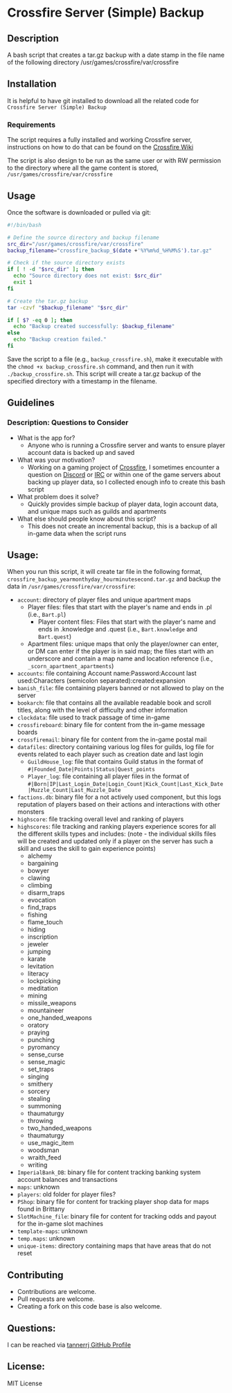 # Crossfire Server (Simple) Backup

## Description

A bash script that creates a tar.gz backup with a date stamp in the file name of the following directory /usr/games/crossfire/var/crossfire

## Installation

It is helpful to have git installed to download all the related code for `Crossfire Server (Simple) Backup`

### Requirements

The script requires a fully installed and working Crossfire server, instructions on how to do that can be found on the [Crossfire Wiki](http://wiki.cross-fire.org/dokuwiki/doku.php/server:server_compiling)

The script is also design to be run as the same user or with RW permission to the directory where all the game content is stored, `/usr/games/crossfire/var/crossfire`

## Usage

Once the software is downloaded or pulled via git:

```bash
#!/bin/bash

# Define the source directory and backup filename
src_dir="/usr/games/crossfire/var/crossfire"
backup_filename="crossfire_backup_$(date +'%Y%m%d_%H%M%S').tar.gz"

# Check if the source directory exists
if [ ! -d "$src_dir" ]; then
  echo "Source directory does not exist: $src_dir"
  exit 1
fi

# Create the tar.gz backup
tar -czvf "$backup_filename" "$src_dir"

if [ $? -eq 0 ]; then
  echo "Backup created successfully: $backup_filename"
else
  echo "Backup creation failed."
fi
```

Save the script to a file (e.g., `backup_crossfire.sh`), make it executable with the `chmod +x backup_crossfire.sh` command, and then run it with `./backup_crossfire.sh`. This script will create a tar.gz backup of the specified directory with a timestamp in the filename.

## Guidelines

### Description: Questions to Consider

 * What is the app for?
   * Anyone who is running a Crossfire server and wants to ensure player account data is backed up and saved
 * What was your motivation?
   * Working on a gaming project of [Crossfire](https://sourceforge.net/projects/crossfire/), I sometimes encounter a question on [Discord](https://crossfire.real-time.com/discord/) or [IRC](https://crossfire.real-time.com/irc/) or within one of the game servers about backing up player data, so I collected enough info to create this bash script
 * What problem does it solve?
   * Quickly provides simple backup of player data, login account data, and unique maps such as guilds and apartments
 * What else should people know about this script?
    * This does not create an incremental backup, this is a backup of all in-game data when the script runs


## Usage:

When you run this script, it will create tar file in the following format, `crossfire_backup_yearmonthyday_hourminutesecond.tar.gz` and backup the data in `/usr/games/crossfire/var/crossfire`:

 * `account`: directory of player files and unique apartment maps
    * Player files: files that start with the player's name and ends in .pl (i.e., `Bart.pl`)
      * Player content files: Files that start with the player's name and ends in .knowledge and .quest (i.e., `Bart.knowledge` and `Bart.quest`)
    * Apartment files: unique maps that only the player/owner can enter, or DM can enter if the player is in said map; the files start with an underscore and contain a map name and location reference (i.e., `_scorn_apartment_apartments`)
 * `accounts`: file containing Account name:Password:Account last used:Characters (semicolon separated):created:expansion
 * `banish_file`: file containing players banned or not allowed to play on the server
 * `bookarch`: file that contains all the available readable book and scroll titles, along with the level of difficulty and other information
 * `clockdata`: file used to track passage of time in-game
 * `crossfireboard`: binary file for content from the in-game message boards
 * `crossfiremail`: binary file for content from the in-game postal mail
 * `datafiles`: directory containing various log files for guilds, log file for events related to each player such as creation date and last login
     * `GuildHouse_log`: file that contains Guild status in the format of `#|Founded_Date|Points|Status|Quest_points`
     * `Player_log`: file containing all player files in the format of `#|Born|IP|Last_Login_Date|Login_Count|Kick_Count|Last_Kick_Date|Muzzle_Count|Last_Muzzle_Date`
 * `factions.db`: binary file for a not actively used component, but this logs reputation of players based on their actions and interactions with other monsters
 * `highscore`: file tracking overall level and ranking of players
 * `highscores`: file tracking and ranking players experience scores for all the different skills types and includes: (note - the individual skills files will be created and updated only if a player on the server has such a skill and uses the skill to gain experience points)
     * alchemy
     * bargaining
     * bowyer
     * clawing
     * climbing
     * disarm_traps
     * evocation
     * find_traps
     * fishing
     * flame_touch
     * hiding
     * inscription
     * jeweler
     * jumping
     * karate
     * levitation
     * literacy
     * lockpicking
     * meditation
     * mining
     * missile_weapons
     * mountaineer
     * one_handed_weapons
     * oratory
     * praying
     * punching
     * pyromancy
     * sense_curse
     * sense_magic
     * set_traps
     * singing
     * smithery
     * sorcery
     * stealing
     * summoning
     * thaumaturgy
     * throwing
     * two_handed_weapons
     * thaumaturgy
     * use_magic_item
     * woodsman
     * wraith_feed
     * writing
 * `ImperialBank_DB`: binary file for content tracking banking system account balances and transactions
 * `maps`: unknown
 * `players`: old folder for player files?
 * `PShop`: binary file for content for tracking player shop data for maps found in Brittany
 * `SlotMachine_file`: binary file for content for tracking odds and payout for the in-game slot machines
 * `template-maps`: unknown
 * `temp.maps`: unknown
 * `unique-items`: directory containing maps that have areas that do not reset


## Contributing

 * Contributions are welcome.
 * Pull requests are welcome.
 * Creating a fork on this code base is also welcome.

## Questions:

I can be reached via [tannerrj GitHub Profile](https://github.com/tannerrj)

## License:

MIT License
